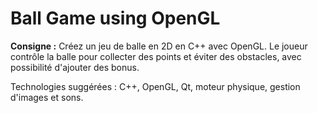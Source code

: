 # Ball Game using OpenGL

**Consigne :**
Créez un jeu de balle en 2D en C++ avec OpenGL. Le joueur contrôle la balle pour collecter des points et éviter des obstacles, avec possibilité d'ajouter des bonus.

Technologies suggérées : C++, OpenGL, Qt, moteur physique, gestion d'images et sons.
